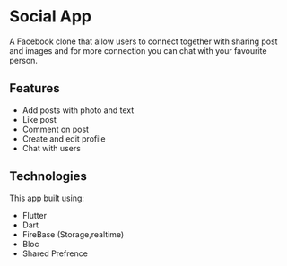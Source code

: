 # Social App

A Facebook clone that allow users to connect together with sharing post and images and for more connection you can chat with your favourite person.

## Features
- Add posts with photo and text
- Like post
- Comment on post
- Create and edit profile
- Chat with users


## Technologies
This app built using: 
- Flutter
- Dart
- FireBase (Storage,realtime)
- Bloc
- Shared Prefrence



